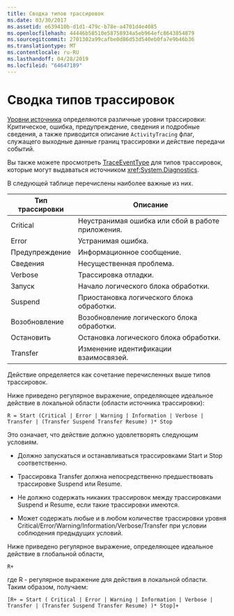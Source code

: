 ```yaml
---
title: Сводка типов трассировок
ms.date: 03/30/2017
ms.assetid: e639410b-d1d1-479c-b78e-a4701d4e4085
ms.openlocfilehash: 44446b58510e58758934a5eb964efc8643854879
ms.sourcegitcommit: 2701302a99cafbe0d86d53d540eb0fa7e9b46b36
ms.translationtype: MT
ms.contentlocale: ru-RU
ms.lasthandoff: 04/28/2019
ms.locfileid: "64647189"
---
```

# <a name="trace-type-summary"></a>Сводка типов трассировок
[Уровни источника](https://go.microsoft.com/fwlink/?LinkID=94943) определяются различные уровни трассировки: Критическое, ошибка, предупреждение, сведения и подробные сведения, а также приводится описание `ActivityTracing` флаг, служащего выходные данные границ трассировки и действие передачи событий.  
  
 Вы также можете просмотреть [TraceEventType](https://go.microsoft.com/fwlink/?LinkId=95169) для типов трассировок, которые могут выдаваться источником <xref:System.Diagnostics>.  
  
 В следующей таблице перечислены наиболее важные из них.  
  
|Тип трассировки|Описание|  
|----------------|-----------------|  
|Critical|Неустранимая ошибка или сбой в работе приложения.|  
|Error|Устранимая ошибка.|  
|Предупреждение|Информационное сообщение.|  
|Сведения|Несущественная проблема.|  
|Verbose|Трассировка отладки.|  
|Запуск|Начало логического блока обработки.|  
|Suspend|Приостановка логического блока обработки.|  
|Возобновление|Возобновление логического блока обработки.|  
|Остановить|Остановка логического блока обработки.|  
|Transfer|Изменение идентификации взаимосвязей.|  
  
 Действие определяется как сочетание перечисленных выше типов трассировок.  
  
 Ниже приведено регулярное выражение, определяющее идеальное действие в локальной области (области источника трассировки):  
  
 `R = Start (Critical | Error | Warning | Information | Verbose | Transfer | (Transfer Suspend Transfer Resume) )* Stop`  
  
 Это означает, что действие должно удовлетворять следующим условиям.  
  
- Должно запускаться и останавливаться трассировками Start и Stop соответственно.  
  
- Трассировка Transfer должна непосредственно предшествовать трассировке Suspend или Resume.  
  
- Не должно содержать никаких трассировок между трассировками Suspend и Resume, если такие трассировки имеются.  
  
- Может содержать любые и в любом количестве трассировки уровня Critical/Error/Warning/Information/Verbose/Transfer при условии соблюдения предыдущих условий.  
  
 Ниже приведено регулярное выражение, определяющее идеальное действие в глобальной области,  
  
```  
R+   
```  
  
 где R - регулярное выражение для действия в локальной области. Таким образом, получаем:  
  
```  
[R+ = Start ( Critical | Error | Warning | Information | Verbose | Transfer | (Transfer Suspend Transfer Resume) )* Stop]+  
```

